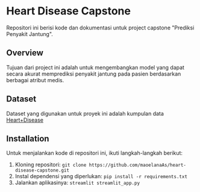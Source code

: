 # Heart Disease Capstone

Repositori ini berisi kode dan dokumentasi untuk project capstone "Prediksi Penyakit Jantung".

## Overview

Tujuan dari project ini adalah untuk mengembangkan model yang dapat secara akurat memprediksi penyakit jantung pada pasien berdasarkan berbagai atribut medis.

## Dataset

Dataset yang digunakan untuk proyek ini adalah kumpulan data [Heart+Disease](https://archive.ics.uci.edu/ml/datasets/Heart+Disease)

## Installation

Untuk menjalankan kode di repositori ini, ikuti langkah-langkah berikut:

1. Kloning repositori: `git clone https://github.com/maoelanaAs/heart-disease-capstone.git`
2. Instal dependensi yang diperlukan: `pip install -r requirements.txt`
3. Jalankan aplikasinya: `streamlit streamlit_app.py`
